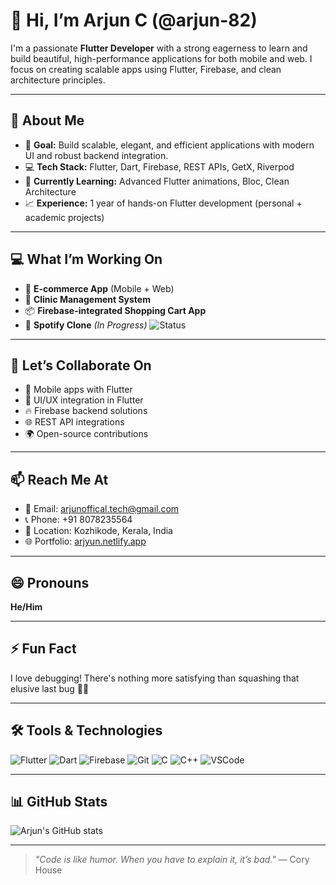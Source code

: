 # 👋 Hi, I’m Arjun C (@arjun-82)

I'm a passionate **Flutter Developer** with a strong eagerness to learn and build beautiful, high-performance applications for both mobile and web. I focus on creating scalable apps using Flutter, Firebase, and clean architecture principles.

---

## 🚀 About Me

- 🎯 **Goal:** Build scalable, elegant, and efficient applications with modern UI and robust backend integration.
- 💻 **Tech Stack:** Flutter, Dart, Firebase, REST APIs, GetX, Riverpod
- 🧠 **Currently Learning:** Advanced Flutter animations, Bloc, Clean Architecture
- 📈 **Experience:** 1 year of hands-on Flutter development (personal + academic projects)

---

## 💻 What I’m Working On

- 🔨 **E-commerce App** (Mobile + Web)  
- 🏥 **Clinic Management System**  
- 📦 **Firebase-integrated Shopping Cart App**  
- 🎵 **Spotify Clone** *(In Progress)* ![Status](https://img.shields.io/badge/status-WIP-yellow)

---

## 🤝 Let’s Collaborate On

- 📱 Mobile apps with Flutter  
- 🎨 UI/UX integration in Flutter  
- 🔥 Firebase backend solutions  
- 🌐 REST API integrations  
- 🌍 Open-source contributions  

---

## 📫 Reach Me At

- 📧 Email: [arjunoffical.tech@gmail.com](mailto:arjunoffical.tech@gmail.com)  
- 📞 Phone: +91 8078235564  
- 📍 Location: Kozhikode, Kerala, India  
- 🌐 Portfolio: [arjyun.netlify.app](https://arjyun.netlify.app)

---

## 😄 Pronouns

**He/Him**

---

## ⚡ Fun Fact

I love debugging! There's nothing more satisfying than squashing that elusive last bug 🐞✨

---

## 🛠️ Tools & Technologies

![Flutter](https://img.shields.io/badge/Flutter-02569B?logo=flutter&logoColor=white)
![Dart](https://img.shields.io/badge/Dart-0175C2?logo=dart&logoColor=white)
![Firebase](https://img.shields.io/badge/Firebase-FFCA28?logo=firebase&logoColor=black)
![Git](https://img.shields.io/badge/Git-F05032?logo=git&logoColor=white)
![C](https://img.shields.io/badge/C-A8B9CC?logo=c&logoColor=white)
![C++](https://img.shields.io/badge/C++-00599C?logo=c%2B%2B&logoColor=white)
![VSCode](https://img.shields.io/badge/VS%20Code-007ACC?logo=visual-studio-code&logoColor=white)

---

## 📊 GitHub Stats

![Arjun's GitHub stats](https://github-readme-stats.vercel.app/api?username=arjun-82&show_icons=true&theme=dracula)

---

> *"Code is like humor. When you have to explain it, it’s bad."* — Cory House

